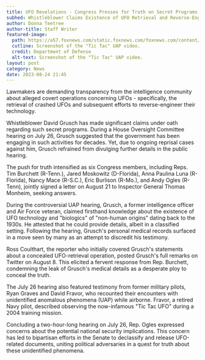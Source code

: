 ```yaml
---
title: UFO Revelations - Congress Presses for Truth on Secret Programs
subhed: Whistleblower Claims Existence of UFO Retrieval and Reverse-Engineering Efforts
author: Donna Teetree
author-title: Staff Writer
featured-image: 
  path: https://a57.foxnews.com/static.foxnews.com/foxnews.com/content/uploads/2021/04/640/320/UFO2.jpg?ve=1&tl=1
  cutline: Screenshot of the "Tic Tac" UAP video.
  credit: Department of Defense
  alt-text: Screenshot of the "Tic Tac" UAP video.
layout: post
category: News
date: 2023-08-24 21:45
---
```


Lawmakers are demanding transparency from the intelligence community about alleged covert operations concerning UFOs - specifically, the retrieval of crashed UFOs and subsequent efforts to reverse-engineer their technology.

Whistleblower David Grusch has made significant claims under oath regarding such secret programs. During a House Oversight Committee hearing on July 26, Grusch suggested that the government has been engaging in such activities for decades. Yet, due to ongoing reprisal cases against him, Grusch refrained from divulging further details in the public hearing.

The push for truth intensified as six Congress members, including Reps. Tim Burchett (R-Tenn.), Jared Moskowitz (D-Florida), Anna Paulina Luna (R-Florida), Nancy Mace (R-S.C.), Eric Burlison (R-Mo.), and Andy Ogles (R-Tenn), jointly signed a letter on August 21 to Inspector General Thomas Monheim, seeking answers.

During the controversial UAP hearing, Grusch, a former intelligence officer and Air Force veteran, claimed firsthand knowledge about the existence of UFO technology and "biologics" of "non-human origins" dating back to the 1930s. He attested that he could provide details, albeit in a classified setting. Following the hearing, Grusch's personal medical records surfaced in a move seen by many as an attempt to discredit his testimony.

Ross Coulthart, the reporter who initially covered Grusch's statements about a concealed UFO-retrieval operation, posted Grusch's full remarks on Twitter on August 8. This elicited a fervent response from Rep. Burchett, condemning the leak of Grusch's medical details as a desperate ploy to conceal the truth.

The July 26 hearing also featured testimony from former military pilots, Ryan Graves and David Fravor, who recounted their encounters with unidentified anomalous phenomena (UAP) while airborne. Fravor, a retired Navy pilot, described observing the now-infamous "Tic Tac UFO" during a 2004 training mission.

Concluding a two-hour-long hearing on July 26, Rep. Ogles expressed concerns about the potential national security implications. This concern has led to bipartisan efforts in the Senate to declassify and release UFO-related documents, uniting political adversaries in a quest for truth about these unidentified phenomena.
